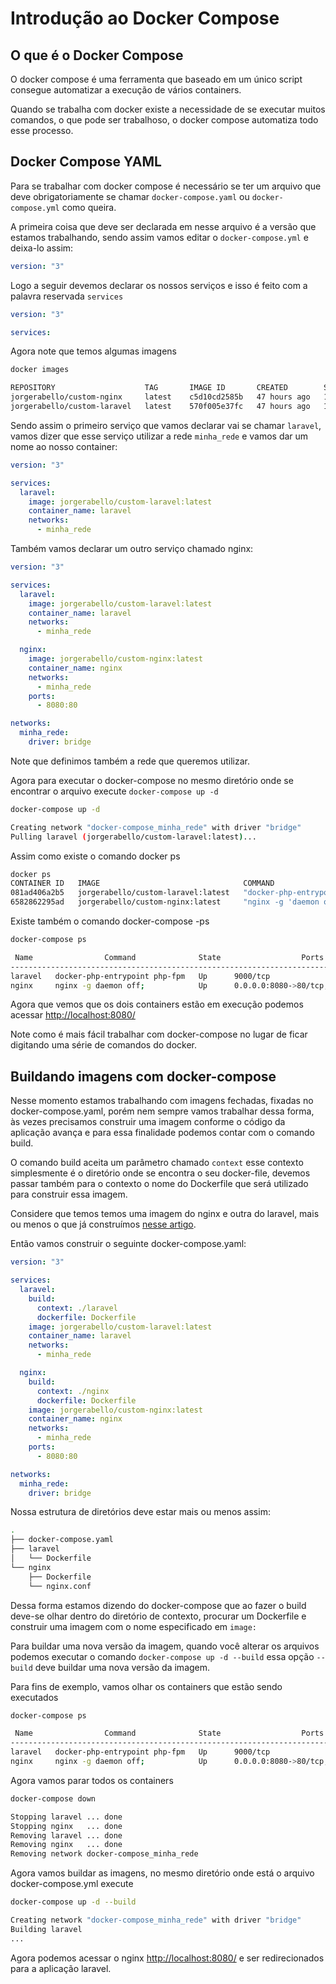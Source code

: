 # Introdução ao Docker Compose

## O que é o Docker Compose

O docker compose é uma ferramenta que baseado em um único script consegue automatizar a execução de vários containers.

Quando se trabalha com docker existe a necessidade de se executar muitos comandos, o que pode ser trabalhoso, o docker compose automatiza todo esse processo.

## Docker Compose YAML

Para se trabalhar com docker compose é necessário se ter um arquivo que deve obrigatoriamente se chamar `docker-compose.yaml` ou `docker-compose.yml` como queira.

A primeira coisa que deve ser declarada em nesse arquivo é a versão que estamos trabalhando, sendo assim vamos editar o `docker-compose.yml` e deixa-lo assim:

```yaml
version: "3"
```

Logo a seguir devemos declarar os nossos serviços e isso é feito com a palavra reservada `services`

```yaml
version: "3"

services:
```

Agora note que temos algumas imagens

```bash
docker images

REPOSITORY                    TAG       IMAGE ID       CREATED        SIZE
jorgerabello/custom-nginx     latest    c5d10cd2585b   47 hours ago   18MB
jorgerabello/custom-laravel   latest    570f005e37fc   47 hours ago   141MB
```

Sendo assim o primeiro serviço que vamos declarar vai se chamar `laravel`, vamos dizer que esse serviço utilizar a rede `minha_rede` e vamos dar um nome ao nosso container:

```yaml
version: "3"

services:
  laravel:
    image: jorgerabello/custom-laravel:latest
    container_name: laravel
    networks:
      - minha_rede
```

Também vamos declarar um outro serviço chamado nginx:

```yaml
version: "3"

services:
  laravel:
    image: jorgerabello/custom-laravel:latest
    container_name: laravel
    networks:
      - minha_rede

  nginx:
    image: jorgerabello/custom-nginx:latest
    container_name: nginx
    networks:
      - minha_rede
    ports:
      - 8080:80

networks:
  minha_rede:
    driver: bridge
```

Note que definimos também a rede que queremos utilizar.

Agora para executar o docker-compose no mesmo diretório onde se encontrar o arquivo execute `docker-compose up -d`

```bash
docker-compose up -d

Creating network "docker-compose_minha_rede" with driver "bridge"
Pulling laravel (jorgerabello/custom-laravel:latest)...
```

Assim como existe o comando docker ps

```bash
docker ps
CONTAINER ID   IMAGE                                COMMAND                  CREATED              STATUS              PORTS                                   NAMES
081ad406a2b5   jorgerabello/custom-laravel:latest   "docker-php-entrypoi…"   About a minute ago   Up About a minute   9000/tcp                                laravel
6582862295ad   jorgerabello/custom-nginx:latest     "nginx -g 'daemon of…"   About a minute ago   Up About a minute   0.0.0.0:8080->80/tcp, :::8080->80/tcp   nginx
```

Existe também o comando docker-compose -ps

```bash
docker-compose ps

 Name                Command              State                  Ports
--------------------------------------------------------------------------------------
laravel   docker-php-entrypoint php-fpm   Up      9000/tcp
nginx     nginx -g daemon off;            Up      0.0.0.0:8080->80/tcp,:::8080->80/tcp
```

Agora que vemos que os dois containers estão em execução podemos acessar <http://localhost:8080/>

Note como é mais fácil trabalhar com docker-compose no lugar de ficar digitando uma série de comandos do docker.

## Buildando imagens com docker-compose

Nesse momento estamos trabalhando com imagens fechadas, fixadas no docker-compose.yaml, porém nem sempre vamos trabalhar dessa forma, às vezes precisamos construir uma imagem conforme o código da aplicação avança e para essa finalidade podemos contar com o comando build.

O comando build aceita um parâmetro chamado `context` esse contexto simplesmente é o diretório onde se encontra o seu docker-file, devemos passar também para o contexto o nome do Dockerfile que será utilizado para construir essa imagem.

Considere que temos temos uma imagem do nginx e outra do laravel, mais ou menos o que já construímos [nesse artigo](https://www.tabnews.com.br/seujorge/otimizando-imagens-docker-com-multi-stage-building).

Então vamos construir o seguinte docker-compose.yaml:

```yaml
version: "3"

services:
  laravel:
    build:
      context: ./laravel
      dockerfile: Dockerfile
    image: jorgerabello/custom-laravel:latest
    container_name: laravel
    networks:
      - minha_rede

  nginx:
    build:
      context: ./nginx
      dockerfile: Dockerfile
    image: jorgerabello/custom-nginx:latest
    container_name: nginx
    networks:
      - minha_rede
    ports:
      - 8080:80

networks:
  minha_rede:
    driver: bridge
```

Nossa estrutura de diretórios deve estar mais ou menos assim:

```bash
.
├── docker-compose.yaml
├── laravel
│   └── Dockerfile
└── nginx
    ├── Dockerfile
    └── nginx.conf
```

Dessa forma estamos dizendo do docker-compose que ao fazer o build deve-se olhar dentro do diretório de contexto, procurar um Dockerfile e construir uma imagem com o nome especificado em `image:`

Para buildar uma nova versão da imagem, quando você alterar os arquivos podemos executar o comando `docker-compose up -d --build` essa opção `--build` deve buildar uma nova versão da imagem.

Para fins de exemplo, vamos olhar os containers que estão sendo executados

```bash
docker-compose ps

 Name                Command              State                  Ports
--------------------------------------------------------------------------------------
laravel   docker-php-entrypoint php-fpm   Up      9000/tcp
nginx     nginx -g daemon off;            Up      0.0.0.0:8080->80/tcp,:::8080->80/tc
```

Agora vamos parar todos os containers

```bash
docker-compose down

Stopping laravel ... done
Stopping nginx   ... done
Removing laravel ... done
Removing nginx   ... done
Removing network docker-compose_minha_rede
```

Agora vamos buildar as imagens, no mesmo diretório onde está o arquivo docker-compose.yml execute

```bash
docker-compose up -d --build

Creating network "docker-compose_minha_rede" with driver "bridge"
Building laravel
...
```

Agora podemos acessar o nginx <http://localhost:8080/> e ser redirecionados para a aplicação laravel.
